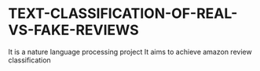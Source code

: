 # TEXT-CLASSIFICATION-OF-REAL-VS-FAKE-REVIEWS
It is a nature language processing project
It aims to achieve amazon review classification
